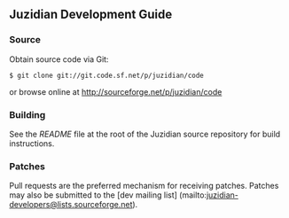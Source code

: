 Juzidian Development Guide
--------------------------

### Source ###

Obtain source code via Git:

	$ git clone git://git.code.sf.net/p/juzidian/code

or browse online at <http://sourceforge.net/p/juzidian/code>


### Building ###

See the _README_ file at the root of the Juzidian source repository for build
instructions.


### Patches ###

Pull requests are the preferred mechanism for receiving patches. Patches may
also be submitted to the [dev mailing list]
(mailto:juzidian-developers@lists.sourceforge.net).

